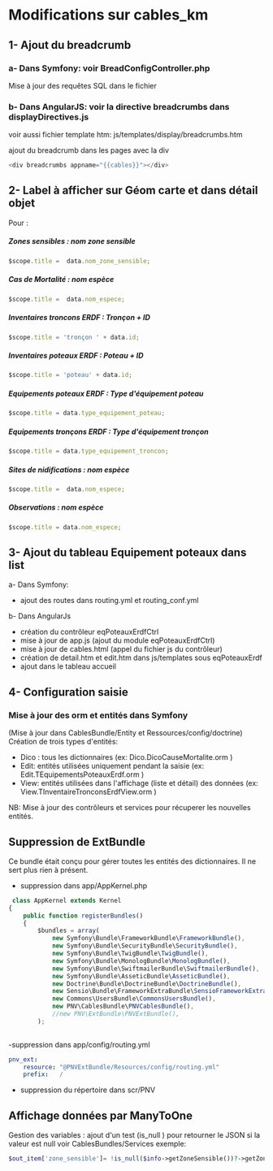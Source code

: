 # Modifications sur cables_km

## 1- Ajout du breadcrumb 

### a- Dans Symfony: voir  BreadConfigController.php
Mise à jour des requêtes SQL dans le fichier


### b- Dans AngularJS: voir la directive breadcrumbs dans displayDirectives.js 

voir aussi fichier template htm: js/templates/display/breadcrumbs.htm

ajout du breadcrumb dans les pages avec la div 
```javascript 
<div breadcrumbs appname="{{cables}}"></div> 
```

## 2- Label à afficher sur Géom carte et dans détail objet

Pour : 

##### Zones sensibles : nom zone sensible
```javascript
$scope.title =  data.nom_zone_sensible;
```
##### Cas de Mortalité : nom espèce
```javascript
$scope.title =  data.nom_espece;
```
##### Inventaires troncons ERDF : Tronçon + ID
```javascript
$scope.title = 'tronçon ' + data.id;
```
##### Inventaires poteaux ERDF : Poteau + ID
```javascript
$scope.title = 'poteau' + data.id;
```
##### Equipements poteaux ERDF : Type d'équipement poteau
```javascript
$scope.title = data.type_equipement_poteau;
```
##### Equipements tronçons ERDF : Type d'équipement tronçon
```javascript
$scope.title = data.type_equipement_troncon;
```
##### Sites de nidifications : nom espèce
```javascript
$scope.title =  data.nom_espece;
```
##### Observations : nom espèce
```javascript
$scope.title = data.nom_espece;
```
 
## 3- Ajout du tableau Equipement poteaux dans list

a- Dans Symfony:
- ajout des routes dans routing.yml et routing_conf.yml

b- Dans AngularJs
- création du contrôleur eqPoteauxErdfCtrl
- mise à jour de app.js (ajout du module eqPoteauxErdfCtrl)
- mise à jour de cables.html (appel du fichier js du contrôleur)
- création de detail.htm et edit.htm dans js/templates sous eqPoteauxErdf
- ajout dans le tableau accueil 


## 4- Configuration saisie
### Mise à jour des orm et entités dans Symfony 
(Mise à jour dans  CablesBundle/Entity et Ressources/config/doctrine) 
Création de trois types d'entités:
- Dico : tous les dictionnaires (ex: Dico.DicoCauseMortalite.orm )
- Edit: entités utilisées uniquement pendant la saisie  (ex: Edit.TEquipementsPoteauxErdf.orm )
- View: entités utilisées dans l'affichage (liste et détail) des données (ex: View.TInventaireTronconsErdfView.orm )

NB: Mise à jour des contrôleurs et services pour récuperer les nouvelles entités.

## Suppression de ExtBundle

Ce bundle était conçu pour gérer toutes les entités des dictionnaires. Il ne sert plus rien à présent. 

- suppression dans app/AppKernel.php 
```javascript
 class AppKernel extends Kernel
{
    public function registerBundles()
    {
        $bundles = array(
            new Symfony\Bundle\FrameworkBundle\FrameworkBundle(),
            new Symfony\Bundle\SecurityBundle\SecurityBundle(),
            new Symfony\Bundle\TwigBundle\TwigBundle(),
            new Symfony\Bundle\MonologBundle\MonologBundle(),
            new Symfony\Bundle\SwiftmailerBundle\SwiftmailerBundle(),
            new Symfony\Bundle\AsseticBundle\AsseticBundle(),
            new Doctrine\Bundle\DoctrineBundle\DoctrineBundle(),
            new Sensio\Bundle\FrameworkExtraBundle\SensioFrameworkExtraBundle(),
            new Commons\UsersBundle\CommonsUsersBundle(),
            new PNV\CablesBundle\PNVCablesBundle(),   
            //new PNV\ExtBundle\PNVExtBundle(),         
        );
       
```
-suppression dans app/config/routing.yml
```yml
pnv_ext:
    resource: "@PNVExtBundle/Resources/config/routing.yml"
    prefix:   /
```
- suppression du répertoire dans scr/PNV

## Affichage données par ManyToOne
Gestion des variables : ajout d'un test (is_null ) pour retourner le JSON si la valeur est null
voir CablesBundles/Services
exemple: 
```php
$out_item['zone_sensible']= !is_null($info->getZoneSensible())?->getZoneSensible()->getNomZoneSensible():'';
```
